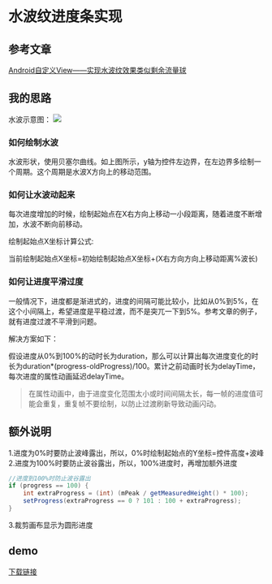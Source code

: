 ﻿# 水波纹进度条实现

## 参考文章

<a href="http://blog.csdn.net/a_zhon/article/details/77842615"> Android自定义View——实现水波纹效果类似剩余流量球</a>

## 我的思路

水波示意图：
![](https://www.github.com/wslaimin/blog/raw/master/pics/wave.png)

### 如何绘制水波

水波形状，使用贝塞尔曲线。如上图所示，y轴为控件左边界，在左边界多绘制一个周期。这个周期是水波X方向上的移动范围。

### 如何让水波动起来

每次进度增加的时候，绘制起始点在X右方向上移动一小段距离，随着进度不断增加，水波不断向前移动。

绘制起始点X坐标计算公式:

当前绘制起始点X坐标=初始绘制起始点X坐标+(X右方向方向上移动距离%波长)

### 如何让进度平滑过度

一般情况下，进度都是渐进式的，进度的间隔可能比较小，比如从0%到5%，在这个小间隔上，希望进度是平稳过渡，而不是突兀一下到5%。参考文章的例子，就有进度过渡不平滑到问题。

解决方案如下：

假设进度从0%到100%的动时长为duration，那么可以计算出每次进度变化的时长为duration*(progress-oldProgress)/100。累计之前动画时长为delayTime，每次进度的属性动画延迟delayTime。

>在属性动画中，由于进度变化范围太小或时间间隔太长，每一帧的进度值可能会重复，重复帧不要绘制，以防止过渡刷新导致动画闪动。

## 额外说明

 1.进度为0%时要防止波峰露出，所以，0%时绘制起始点的Y坐标=控件高度+波峰
 2.进度为100%时要防止波谷露出，所以，100%进度时，再增加额外进度

```java
//进度到100%时防止波谷露出
if (progress == 100) {
    int extraProgress = (int) (mPeak / getMeasuredHeight() * 100);
    setProgress(extraProgress == 0 ? 101 : 100 + extraProgress);
}
```

3.裁剪画布显示为圆形进度
 
## demo

<a href="https://github.com/wslaimin/WaveProgress.git">下载链接</a>
